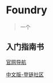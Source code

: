 # Foundry
>一个
## 入门指南书
[官网导航](https://book.getfoundry.sh/)

[中文版-登链社区](https://learnblockchain.cn/docs/foundry/i18n/zh/)
